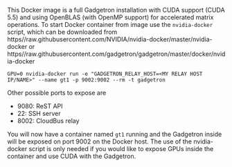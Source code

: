 This Docker image is a full Gadgetron installation with CUDA support (CUDA 5.5) and using OpenBLAS (with OpenMP support) for accelerated matrix operations. To start Docker container from image use the `nvidia-docker` script, which can be downloaded from https//raw.githubusercontent.com/NVIDIA/nvidia-docker/master/nvidia-docker or https//raw.githubusercontent.com/gadgetron/gadgetron/master/docker/nvidia-docker 

    GPU=0 nvidia-docker run -e "GADGETRON_RELAY_HOST=<MY RELAY HOST IP/NAME>" --name gt1 -p 9002:9002 --rm -t gadgetron

Other possible ports to expose are

* 9080: ReST API
* 22: SSH server
* 8002: CloudBus relay
 
You will now have a container named `gt1` running and the Gadgetron inside will be exposed on port 9002 on the Docker host. The use of the nvidia-docker script is only needed if you would like to expose GPUs inside the container and use CUDA with the Gadgetron. 
